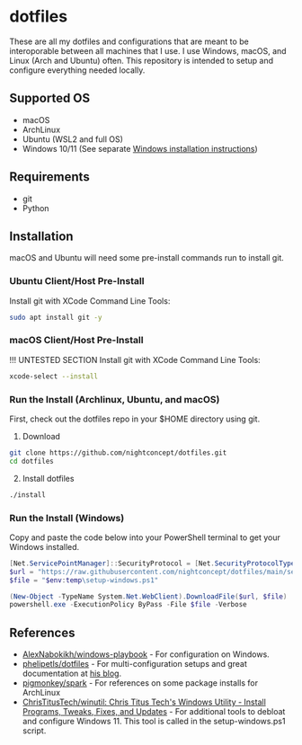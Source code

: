 # dotfiles
These are all my dotfiles and configurations that are meant to be interoporable between all machines that I use. I use Windows, macOS, and Linux (Arch and Ubuntu) often. This repository is intended to setup and configure everything needed locally.


## Supported OS
- macOS
- ArchLinux
- Ubuntu (WSL2 and full OS)
- Windows 10/11 (See separate [Windows installation instructions](#run-the-install-windows))

## Requirements
- git
- Python


## Installation
macOS and Ubuntu will need some pre-install commands run to install
git.


### Ubuntu Client/Host Pre-Install
Install git with XCode Command Line Tools:
```sh
sudo apt install git -y
```


### macOS Client/Host Pre-Install
!!! UNTESTED SECTION
Install git with XCode Command Line Tools:
```sh
xcode-select --install
```


### Run the Install (Archlinux, Ubuntu, and macOS)
First, check out the dotfiles repo in your $HOME directory using git.

1. Download
```sh
git clone https://github.com/nightconcept/dotfiles.git
cd dotfiles
```
2. Install dotfiles
```sh
./install
```

### Run the Install (Windows)
Copy and paste the code below into your PowerShell terminal to get your Windows installed.

```powershell
[Net.ServicePointManager]::SecurityProtocol = [Net.SecurityProtocolType]::Tls12
$url = "https://raw.githubusercontent.com/nightconcept/dotfiles/main/setup-windows.ps1"
$file = "$env:temp\setup-windows.ps1"

(New-Object -TypeName System.Net.WebClient).DownloadFile($url, $file)
powershell.exe -ExecutionPolicy ByPass -File $file -Verbose
```


## References
- [AlexNabokikh/windows-playbook](https://github.com/AlexNabokikh/windows-playbook) - For configuration on Windows.
- [phelipetls/dotfiles](https://github.com/phelipetls/dotfiles) - For multi-configuration setups and great documentation at [his blog](https://phelipetls.github.io/posts/introduction-to-ansible/).
- [pigmonkey/spark](https://github.com/pigmonkey/spark) - For references on some package installs for ArchLinux
- [ChrisTitusTech/winutil: Chris Titus Tech's Windows Utility - Install Programs, Tweaks, Fixes, and Updates](https://github.com/ChrisTitusTech/winutil) - For additional tools to debloat and configure Windows 11. This tool is called in the setup-windows.ps1 script.
